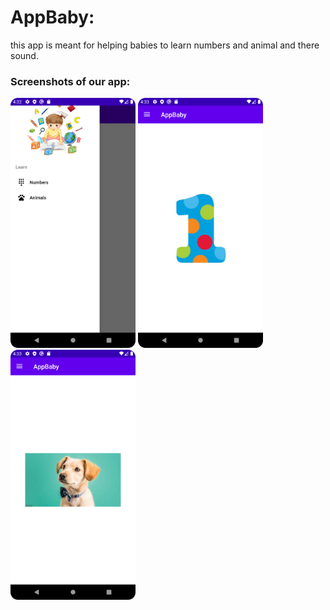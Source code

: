 # AppBaby:
this app is meant for helping babies to learn numbers and animal and there sound.

### Screenshots of our app:
<div>
  <img src='./assets/Screenshot_20230307_173240.png' alt="first image" width="200" height="auto"/>
  <img src='./assets/Screenshot_20230307_173309.png' alt="second image" width="200" height="auto" />
  <img src='./assets/Screenshot_20230307_173334.png' alt="third image"  width="200" height="auto"/>
</div>
